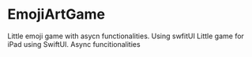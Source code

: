 # EmojiArtGame
Little emoji game with asycn functionalities. Using swfitUI
Little game for iPad using SwiftUI. Async funcitionalities 
